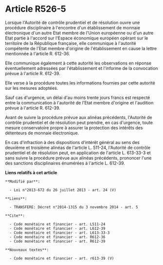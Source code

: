 # Article R526-5

Lorsque l'Autorité de contrôle prudentiel et de résolution ouvre une procédure disciplinaire à l'encontre d'un établissement
de monnaie électronique d'un autre Etat membre de l'Union européenne ou d'un autre Etat partie à l'accord sur l'Espace
économique européen opérant sur le territoire de la République française, elle communique à l'autorité compétente de l'Etat
membre d'origine de l'établissement en cause la lettre mentionnée à l'article R. 612-36. 

Elle communique également à cette autorité les observations en réponse éventuellement adressées par l'établissement et
l'informe de la convocation prévue à l'article R. 612-39. 

Elle verse à la procédure toutes les informations fournies par cette autorité sur les mesures adoptées. 

Sauf cas d'urgence, un délai d'au moins trente jours francs est respecté entre la communication à l'autorité de l'Etat membre
d'origine et l'audition prévue à l'article R. 612-39. 

Avant de suivre la procédure prévue aux alinéas précédents, l'Autorité de contrôle prudentiel et de résolution peut prendre,
en cas d'urgence, toute mesure conservatoire propre à assurer la protection des intérêts des détenteurs de monnaie
électronique. 

En cas d'infraction à des dispositions d'intérêt général au sens des deuxième et troisième alinéas de l'article L. 511-24,
l'Autorité de contrôle prudentiel et de résolution peut, en application de l'article L. 613-33-3 et sans suivre la procédure
prévue aux alinéas précédents, prononcer l'une des sanctions disciplinaires énumérées à l'article L. 612-39.

**Liens relatifs à cet article**

	**Modifié par**:

	  - Loi n°2013-672 du 26 juillet 2013 - art. 24 (V)

	**Liens**:

	  - TRANSFERE: Décret n°2014-1315 du 3 novembre 2014 - art. 5

	**Cite**:

	  - Code monétaire et financier - art. L511-24
	  - Code monétaire et financier - art. L612-39
	  - Code monétaire et financier - art. L613-33-3
	  - Code monétaire et financier - art. R612-36
	  - Code monétaire et financier - art. R612-39

	**Nouveaux textes**:

	  - Code monétaire et financier - art. r613-39 (V)
